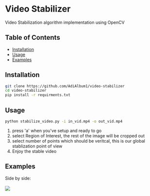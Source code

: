 # Video Stabilizer

Video Stabilization algorithm implementation using OpenCV

## Table of Contents

- [Installation](#installation)
- [Usage](#usage)
- [Examples](#Examples)

## Installation

```sh
git clone https://github.com/AdiAlbum1/video-stabilizer
cd video-stabilizer
pip install -r requirments.txt
```

## Usage

```sh
python stabilize_video.py -i in_vid.mp4 -o out_vid.mp4
```

1. press 'a' when you've setup and ready to go
2. select Region of Interest, the rest of the image will be cropped out
3. select number of points which should be veritcal, this is our global stablization point of view
4. Enjoy the stable video

## Examples

Side by side:
<br/><br/>
![](gifs/vid4/out_vid.gif)
